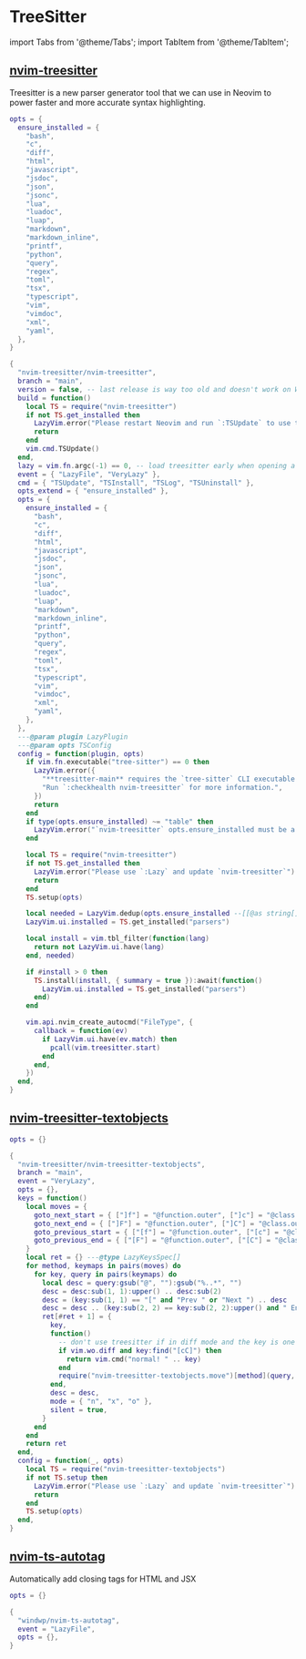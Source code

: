 # TreeSitter

<!-- plugins:start -->

import Tabs from '@theme/Tabs';
import TabItem from '@theme/TabItem';

## [nvim-treesitter](https://github.com/nvim-treesitter/nvim-treesitter)

 Treesitter is a new parser generator tool that we can
 use in Neovim to power faster and more accurate
 syntax highlighting.


<Tabs>

<TabItem value="opts" label="Options">

```lua
opts = {
  ensure_installed = {
    "bash",
    "c",
    "diff",
    "html",
    "javascript",
    "jsdoc",
    "json",
    "jsonc",
    "lua",
    "luadoc",
    "luap",
    "markdown",
    "markdown_inline",
    "printf",
    "python",
    "query",
    "regex",
    "toml",
    "tsx",
    "typescript",
    "vim",
    "vimdoc",
    "xml",
    "yaml",
  },
}
```

</TabItem>


<TabItem value="code" label="Full Spec">

```lua
{
  "nvim-treesitter/nvim-treesitter",
  branch = "main",
  version = false, -- last release is way too old and doesn't work on Windows
  build = function()
    local TS = require("nvim-treesitter")
    if not TS.get_installed then
      LazyVim.error("Please restart Neovim and run `:TSUpdate` to use the `nvim-treesitter` **main** branch.")
      return
    end
    vim.cmd.TSUpdate()
  end,
  lazy = vim.fn.argc(-1) == 0, -- load treesitter early when opening a file from the cmdline
  event = { "LazyFile", "VeryLazy" },
  cmd = { "TSUpdate", "TSInstall", "TSLog", "TSUninstall" },
  opts_extend = { "ensure_installed" },
  opts = {
    ensure_installed = {
      "bash",
      "c",
      "diff",
      "html",
      "javascript",
      "jsdoc",
      "json",
      "jsonc",
      "lua",
      "luadoc",
      "luap",
      "markdown",
      "markdown_inline",
      "printf",
      "python",
      "query",
      "regex",
      "toml",
      "tsx",
      "typescript",
      "vim",
      "vimdoc",
      "xml",
      "yaml",
    },
  },
  ---@param plugin LazyPlugin
  ---@param opts TSConfig
  config = function(plugin, opts)
    if vim.fn.executable("tree-sitter") == 0 then
      LazyVim.error({
        "**treesitter-main** requires the `tree-sitter` CLI executable to be installed.",
        "Run `:checkhealth nvim-treesitter` for more information.",
      })
      return
    end
    if type(opts.ensure_installed) ~= "table" then
      LazyVim.error("`nvim-treesitter` opts.ensure_installed must be a table")
    end

    local TS = require("nvim-treesitter")
    if not TS.get_installed then
      LazyVim.error("Please use `:Lazy` and update `nvim-treesitter`")
      return
    end
    TS.setup(opts)

    local needed = LazyVim.dedup(opts.ensure_installed --[[@as string[] ]])
    LazyVim.ui.installed = TS.get_installed("parsers")

    local install = vim.tbl_filter(function(lang)
      return not LazyVim.ui.have(lang)
    end, needed)

    if #install > 0 then
      TS.install(install, { summary = true }):await(function()
        LazyVim.ui.installed = TS.get_installed("parsers")
      end)
    end

    vim.api.nvim_create_autocmd("FileType", {
      callback = function(ev)
        if LazyVim.ui.have(ev.match) then
          pcall(vim.treesitter.start)
        end
      end,
    })
  end,
}
```

</TabItem>

</Tabs>

## [nvim-treesitter-textobjects](https://github.com/nvim-treesitter/nvim-treesitter-textobjects)

<Tabs>

<TabItem value="opts" label="Options">

```lua
opts = {}
```

</TabItem>


<TabItem value="code" label="Full Spec">

```lua
{
  "nvim-treesitter/nvim-treesitter-textobjects",
  branch = "main",
  event = "VeryLazy",
  opts = {},
  keys = function()
    local moves = {
      goto_next_start = { ["]f"] = "@function.outer", ["]c"] = "@class.outer", ["]a"] = "@parameter.inner" },
      goto_next_end = { ["]F"] = "@function.outer", ["]C"] = "@class.outer", ["]A"] = "@parameter.inner" },
      goto_previous_start = { ["[f"] = "@function.outer", ["[c"] = "@class.outer", ["[a"] = "@parameter.inner" },
      goto_previous_end = { ["[F"] = "@function.outer", ["[C"] = "@class.outer", ["[A"] = "@parameter.inner" },
    }
    local ret = {} ---@type LazyKeysSpec[]
    for method, keymaps in pairs(moves) do
      for key, query in pairs(keymaps) do
        local desc = query:gsub("@", ""):gsub("%..*", "")
        desc = desc:sub(1, 1):upper() .. desc:sub(2)
        desc = (key:sub(1, 1) == "[" and "Prev " or "Next ") .. desc
        desc = desc .. (key:sub(2, 2) == key:sub(2, 2):upper() and " End" or " Start")
        ret[#ret + 1] = {
          key,
          function()
            -- don't use treesitter if in diff mode and the key is one of the c/C keys
            if vim.wo.diff and key:find("[cC]") then
              return vim.cmd("normal! " .. key)
            end
            require("nvim-treesitter-textobjects.move")[method](query, "textobjects")
          end,
          desc = desc,
          mode = { "n", "x", "o" },
          silent = true,
        }
      end
    end
    return ret
  end,
  config = function(_, opts)
    local TS = require("nvim-treesitter-textobjects")
    if not TS.setup then
      LazyVim.error("Please use `:Lazy` and update `nvim-treesitter`")
      return
    end
    TS.setup(opts)
  end,
}
```

</TabItem>

</Tabs>

## [nvim-ts-autotag](https://github.com/windwp/nvim-ts-autotag)

 Automatically add closing tags for HTML and JSX


<Tabs>

<TabItem value="opts" label="Options">

```lua
opts = {}
```

</TabItem>


<TabItem value="code" label="Full Spec">

```lua
{
  "windwp/nvim-ts-autotag",
  event = "LazyFile",
  opts = {},
}
```

</TabItem>

</Tabs>

<!-- plugins:end -->

